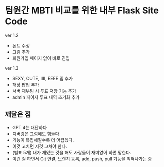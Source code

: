 # 팀원간 MBTI 비교를 위한 내부 Flask Site Code

ver 1.2
- 폰트 수정
- 그림 추가
- 회원가입 페이지 없이 바로 진입

ver 1.3
- SEXY, CUTE, IIII, EEEE 밈 추가
- 해당 팝업 추가
- 서버 재부팅 시 투표 저장 기능 추가
- admin 페이지 투표 내역 초기화 추가

## 깨달은 점
- GPT 4는 대단하다
- 디버깅은 그럼에도 힘들다
- 기능이 복잡해질수록 더 어렵겠다.
- 이것 고치면 저것 고쳐야 한다.
- (별표 5개) 내가 재밌는 것을 해도 사람들이 재미없어 하면 망한다.
- 이런 걸 하면서 Git 연결, 브랜치 등록, add, push, pull 기능을 익혀나가는 중